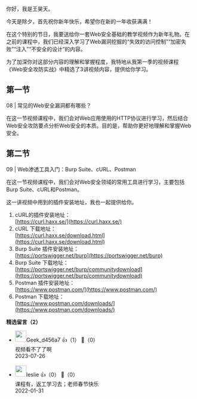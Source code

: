你好，我是王昊天。

今天是除夕，首先祝你新年快乐，希望你在新的一年收获满满！

在这个特别的节日，我要送给你一套Web安全基础的教学视频作为新年礼物。在之前的课程中，我们已经深入学习了Web漏洞挖掘的“失效的访问控制”“加密失败”“注入”“不安全的设计”的内容。

为了加深你对这部分内容的理解和掌握程度，我特地从我第一季的视频课程《Web安全攻防实战》中精选了3讲视频内容，提供给你学习。

## 第一节

08 | 常见的Web安全漏洞都有哪些？

在这一节视频课程中，我们会对Web应用使用的HTTP协议进行学习，然后结合Web安全攻防要点分析Web安全的本质。目的是，帮助你更好地理解和掌握Web安全。

## 第二节

09 | Web渗透工具入门：Burp Suite、cURL、Postman

在这一节视频课程中，我们会对Web安全领域的常用工具进行学习，主要包括Burp Suite、cURL和Postman。

这一讲视频中用到的插件安装地址，我也一起提供给你。

1. cURL的插件安装地址：  
   [https://curl.haxx.se/](https://curl.haxx.se/)
2. cURL 下载地址：  
   [https://curl.haxx.se/download.html](https://curl.haxx.se/download.html)
3. Burp Suite 插件安装地址：  
   [https://portswigger.net/burp](https://portswigger.net/burp)
4. Burp Suite 下载地址：  
   [https://portswigger.net/burp/communitydownload](https://portswigger.net/burp/communitydownload)
5. Postman 插件安装地址：  
   [https://www.postman.com/](https://www.postman.com/)
6. Postman 下载地址：  
   [https://www.postman.com/downloads/](https://www.postman.com/downloads/)
<div><strong>精选留言（2）</strong></div><ul>
<li><img src="" width="30px"><span>Geek_d456a7</span> 👍（1） 💬（0）<div>视频看不了了啊
</div>2023-07-26</li><br/><li><img src="https://static001.geekbang.org/account/avatar/00/14/34/df/64e3d533.jpg" width="30px"><span>leslie</span> 👍（0） 💬（0）<div>课程有，返工学习去；老师春节快乐</div>2022-01-31</li><br/>
</ul>